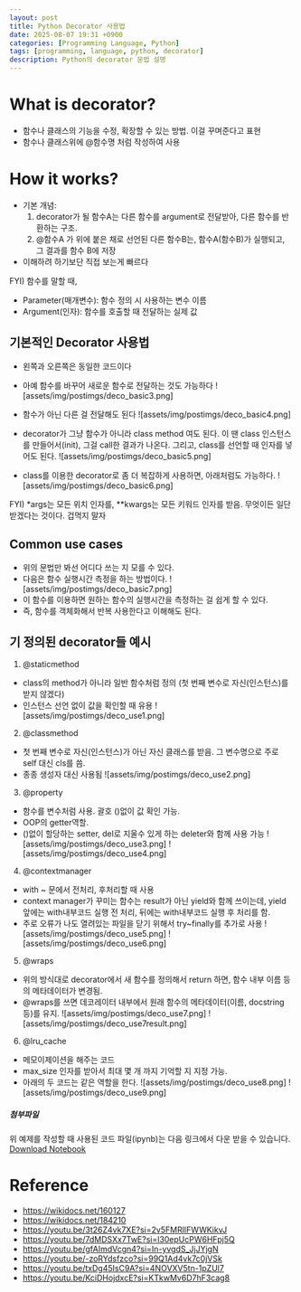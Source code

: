```yaml
---
layout: post
title: Python Decorator 사용법
date: 2025-08-07 19:31 +0900
categories: [Programming Language, Python]
tags: [programming, language, python, decorator]
description: Python의 decorator 문법 설명
---
```


# What is decorator?
- 함수나 클래스의 기능을 수정, 확장할 수 있는 방법. 이걸 꾸며준다고 표현
- 함수나 클래스위에 @함수명 처럼 작성하여 사용


# How it works?
- 기본 개념:
  1. decorator가 될 함수A는 다른 함수를 argument로 전달받아, 다른 함수를 반환하는 구조.
  2. @함수A 가 위에 붙은 채로 선언된 다른 함수B는, 함수A(함수B)가 실행되고, 그 결과를 함수 B에 저장
- 이해하려 하기보단 직접 보는게 빠르다

FYI) 함수를 말할 때,
  - Parameter(매개변수): 함수 정의 시 사용하는 변수 이름
  - Argument(인자): 함수를 호출할 때 전달하는 실제 값


## 기본적인 Decorator 사용법
- 왼쪽과 오른쪽은 동일한 코드이다


- 아예 함수를 바꾸어 새로운 함수로 전달하는 것도 가능하다
![assets/img/postimgs/deco_basic3.png]

- 함수가 아닌 다른 걸 전달해도 된다
![assets/img/postimgs/deco_basic4.png]

- decorator가 그냥 함수가 아니라 class method 여도 된다. 이 땐 class 인스턴스를 만들어서(init), 그걸 call한 결과가 나온다. 그리고, class를 선언할 때 인자를 넣어도 된다.
![assets/img/postimgs/deco_basic5.png]

- class를 이용한 decorator로 좀 더 복잡하게 사용하면, 아래처럼도 가능하다.
![assets/img/postimgs/deco_basic6.png]

FYI) *args는 모든 위치 인자를, **kwargs는 모든 키워드 인자를 받음. 무엇이든 일단 받겠다는 것이다. 겁먹지 말자

## Common use cases
- 위의 문법만 봐선 어디다 쓰는 지 모를 수 있다.
- 다음은 함수 실행시간 측정을 하는 방법이다.
![assets/img/postimgs/deco_basic7.png]
- 이 함수를 이용하면 원하는 함수의 실행시간을 측정하는 걸 쉽게 할 수 있다.
- 즉, 함수를 객체화해서 반복 사용한다고 이해해도 된다.





## 기 정의된 decorator들 예시
1. @staticmethod
  - class의 method가 아니라 일반 함수처럼 정의 (첫 번째 변수로 자신(인스턴스)를 받지 않겠다)
  - 인스턴스 선언 없이 값을 확인할 때 유용
![assets/img/postimgs/deco_use1.png]

2. @classmethod
  - 첫 번째 변수로 자신(인스턴스)가 아닌 자신 클래스를 받음. 그 변수명으로 주로 self 대신 cls를 씀.
  - 종종 생성자 대신 사용됨
![assets/img/postimgs/deco_use2.png]

3. @property
  - 함수를 변수처럼 사용. 괄호 ()없이 값 확인 가능.
  - OOP의 getter역할. 
  - ()없이 할당하는 setter, del로 지울수 있게 하는 deleter와 함께 사용 가능
![assets/img/postimgs/deco_use3.png]
![assets/img/postimgs/deco_use4.png]

4. @contextmanager
  - with ~ 문에서 전처리, 후처리할 때 사용
  - context manager가 꾸미는 함수는 result가 아닌 yield와 함께 쓰이는데, yield 앞에는 with내부코드 실행 전 처리, 뒤에는 with내부코드 실행 후 처리를 함.
  - 주로 오류가 나도 열려있는 파일을 닫기 위해서 try~finally를 추가로 사용
![assets/img/postimgs/deco_use5.png]
![assets/img/postimgs/deco_use6.png]

5. @wraps
  - 위의 방식대로 decorator에서 새 함수를 정의해서 return 하면, 함수 내부 이름 등의 메타데이터가 변경됨.
  - @wraps를 쓰면 데코레이터 내부에서 원래 함수의 메타데이터(이름, docstring 등)를 유지.
![assets/img/postimgs/deco_use7.png]
![assets/img/postimgs/deco_use7result.png]

6. @lru_cache
  - 메모이제이션을 해주는 코드
  - max_size 인자를 받아서 최대 몇 개 까지 기억할 지 지정 가능.
  - 아래의 두 코드는 같은 역할을 한다.
![assets/img/postimgs/deco_use8.png]
![assets/img/postimgs/deco_use9.png]


##### 첨부파일
위 예제를 작성할 때 사용된 코드 파일(ipynb)는 다음 링크에서 다운 받을 수 있습니다.
[Download Notebook](https://github.com/Enens813/anything/blob/main/blog-files/decorator_practice.ipynb)


# Reference
- https://wikidocs.net/160127
- https://wikidocs.net/184210
- https://youtu.be/3t26Z4vk7XE?si=2v5FMRlIFWWKikvJ
- https://youtu.be/7dMDSXx7TwE?si=l30epUcPW6HFpj5Q
- https://youtu.be/gfAImdVcgn4?si=In-yvgdS_JjJYjgN
- https://youtu.be/-zoRYdsfzco?si=99Q1Ad4vk7c0jVSk
- https://youtu.be/txDg45IsC9A?si=4NOVXV5tn-1pZUl7
- https://youtu.be/KciDHojdxcE?si=KTkwMv6D7hF3cag8
